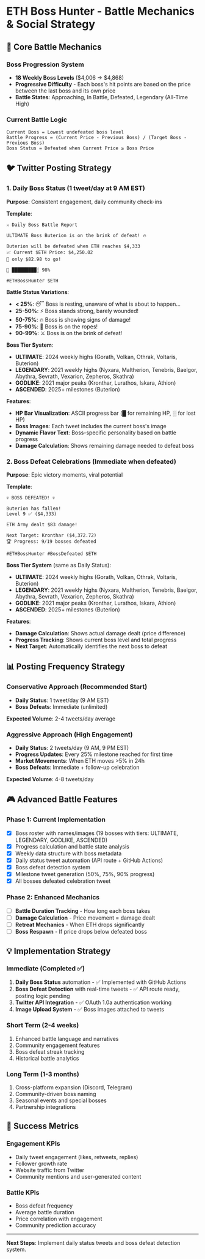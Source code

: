 # ETH Boss Hunter - Battle Mechanics & Social Strategy

## 🎯 Core Battle Mechanics

### Boss Progression System
- **18 Weekly Boss Levels** ($4,006 → $4,868)
- **Progressive Difficulty** - Each boss's hit points are based on the price between the last boss and its own price
- **Battle States**: Approaching, In Battle, Defeated, Legendary (All-Time High)

### Current Battle Logic
```
Current Boss = Lowest undefeated boss level
Battle Progress = (Current Price - Previous Boss) / (Target Boss - Previous Boss)
Boss Status = Defeated when Current Price ≥ Boss Price
```

## 🐦 Twitter Posting Strategy

### 1. **Daily Boss Status** (1 tweet/day at 9 AM EST)
**Purpose**: Consistent engagement, daily community check-ins

**Template**:
```
⚔️ Daily Boss Battle Report

ULTIMATE Boss Buterion is on the brink of defeat! 🔥

Buterion will be defeated when ETH reaches $4,333
📈 Current $ETH Price: $4,250.02
🎯 only $82.98 to go!

🚨 █████████░ 98%

#ETHBossHunter $ETH
```

**Battle Status Variations**:
- **< 25%**: 😴 Boss is resting, unaware of what is about to happen...
- **25-50%**: ⚡ Boss stands strong, barely wounded!
- **50-75%**: 🔥 Boss is showing signs of damage!
- **75-90%**: 🚨 Boss is on the ropes!
- **90-99%**: ⚔️ Boss is on the brink of defeat!

**Boss Tier System**:
- **ULTIMATE**: 2024 weekly highs (Gorath, Volkan, Othrak, Voltaris, Buterion)
- **LEGENDARY**: 2021 weekly highs (Nyxara, Maltherion, Tenebris, Baelgor, Abythra, Sevrath, Vexarion, Zepheros, Skathra)
- **GODLIKE**: 2021 major peaks (Kronthar, Lurathos, Iskara, Athion)
- **ASCENDED**: 2025+ milestones (Buterion)

**Features**:
- **HP Bar Visualization**: ASCII progress bar (█ for remaining HP, ░ for lost HP)
- **Boss Images**: Each tweet includes the current boss's image
- **Dynamic Flavor Text**: Boss-specific personality based on battle progress
- **Damage Calculation**: Shows remaining damage needed to defeat boss

### 2. **Boss Defeat Celebrations** (Immediate when defeated)
**Purpose**: Epic victory moments, viral potential

**Template**:
```
💀 BOSS DEFEATED! 💀

Buterion has fallen!
Level 9 ✅ ($4,333)

ETH Army dealt $83 damage!

Next Target: Kronthar ($4,372.72)
🏆 Progress: 9/19 bosses defeated

#ETHBossHunter #BossDefeated $ETH
```

**Boss Tier System** (same as Daily Status):
- **ULTIMATE**: 2024 weekly highs (Gorath, Volkan, Othrak, Voltaris, Buterion)
- **LEGENDARY**: 2021 weekly highs (Nyxara, Maltherion, Tenebris, Baelgor, Abythra, Sevrath, Vexarion, Zepheros, Skathra)
- **GODLIKE**: 2021 major peaks (Kronthar, Lurathos, Iskara, Athion)
- **ASCENDED**: 2025+ milestones (Buterion)

**Features**:
- **Damage Calculation**: Shows actual damage dealt (price difference)
- **Progress Tracking**: Shows current boss level and total progress
- **Next Target**: Automatically identifies the next boss to defeat



## 📊 **Posting Frequency Strategy**

### Conservative Approach (Recommended Start)
- **Daily Status**: 1 tweet/day (9 AM EST)
- **Boss Defeats**: Immediate (unlimited)

**Expected Volume**: 2-4 tweets/day average

### Aggressive Approach (High Engagement)
- **Daily Status**: 2 tweets/day (9 AM, 9 PM EST)
- **Progress Updates**: Every 25% milestone reached for first time
- **Market Movements**: When ETH moves >5% in 24h
- **Boss Defeats**: Immediate + follow-up celebration

**Expected Volume**: 4-8 tweets/day

## 🎮 **Advanced Battle Features**

### Phase 1: Current Implementation
- [x] Boss roster with names/images (19 bosses with tiers: ULTIMATE, LEGENDARY, GODLIKE, ASCENDED)
- [x] Progress calculation and battle state analysis
- [x] Weekly data structure with boss metadata
- [x] Daily status tweet automation (API route + GitHub Actions)
- [x] Boss defeat detection system
- [x] Milestone tweet generation (50%, 75%, 90% progress)
- [x] All bosses defeated celebration tweet

### Phase 2: Enhanced Mechanics
- [ ] **Battle Duration Tracking** - How long each boss takes
- [ ] **Damage Calculation** - Price movement = damage dealt
- [ ] **Retreat Mechanics** - When ETH drops significantly
- [ ] **Boss Respawn** - If price drops below defeated boss

## 💡 **Implementation Strategy**

### Immediate (Completed ✅)
1. **Daily Boss Status** automation - ✅ Implemented with GitHub Actions
2. **Boss Defeat Detection** with real-time tweets - ✅ API route ready, posting logic pending
3. **Twitter API Integration** - ✅ OAuth 1.0a authentication working
4. **Image Upload System** - ✅ Boss images attached to tweets

### Short Term (2-4 weeks)
1. Enhanced battle language and narratives
2. Community engagement features
3. Boss defeat streak tracking
4. Historical battle analytics

### Long Term (1-3 months)
1. Cross-platform expansion (Discord, Telegram)
2. Community-driven boss naming
3. Seasonal events and special bosses
4. Partnership integrations

## 🎯 **Success Metrics**

### Engagement KPIs
- Daily tweet engagement (likes, retweets, replies)
- Follower growth rate
- Website traffic from Twitter
- Community mentions and user-generated content

### Battle KPIs  
- Boss defeat frequency
- Average battle duration
- Price correlation with engagement
- Community prediction accuracy

---

**Next Steps**: Implement daily status tweets and boss defeat detection system.
